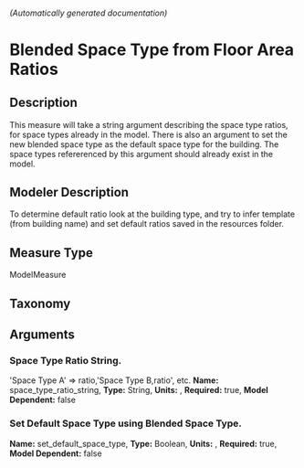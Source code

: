 

###### (Automatically generated documentation)

# Blended Space Type from Floor Area Ratios

## Description
This measure will take a string argument describing the space type ratios, for space types already in the model. There is also an argument to set the new blended space type as the default space type for the building. The space types refererenced by this argument should already exist in the model.

## Modeler Description
To determine default ratio look at the building type, and try to infer template (from building name) and set default ratios saved in the resources folder.

## Measure Type
ModelMeasure

## Taxonomy


## Arguments


### Space Type Ratio String.
'Space Type A' => ratio,'Space Type B,ratio', etc.
**Name:** space_type_ratio_string,
**Type:** String,
**Units:** ,
**Required:** true,
**Model Dependent:** false

### Set Default Space Type using Blended Space Type.

**Name:** set_default_space_type,
**Type:** Boolean,
**Units:** ,
**Required:** true,
**Model Dependent:** false




